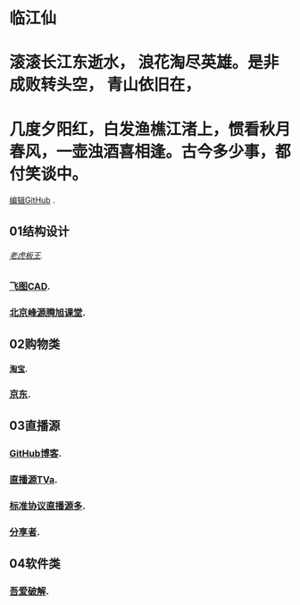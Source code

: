 # 临江仙
# 滚滚长江东逝水， 浪花淘尽英雄。是非成败转头空， 青山依旧在，
# 几度夕阳红，白发渔樵江渚上，惯看秋月春风，一壶浊酒喜相逢。古今多少事，都付笑谈中。

[编辑GitHub](https://github.com/1734320/1734320.github.io/edit/master/README.md) .

## 01结构设计
######  [老虎板王](http://www.banwangcad.com/index.aspx).
### [飞图CAD](https://www.ftcad.com/).
### [北京峰源腾旭课堂](https://ke.qq.com/course/133303?taid=12328733688072375).

## 02购物类
#### [淘宝](https://www.taobao.com/).
### [京东](https://www.jd.com//).


## 03直播源
### [GitHub博客](https://1734320.github.io/).
### [直播源TVa](https://1734320.github.io/tva.txt).
### [标准协议直播源多](https://github.com/SPX372928/MyIPTV).
### [分享者](https://www.sharerw.com/).




## 04软件类
### [吾爱破解](https://www.52pojie.cn/).

